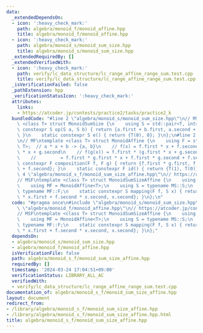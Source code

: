 ```yaml
---
data:
  _extendedDependsOn:
  - icon: ':heavy_check_mark:'
    path: algebra/monoid_f/monoid_affine.hpp
    title: algebra/monoid_f/monoid_affine.hpp
  - icon: ':heavy_check_mark:'
    path: algebra/monoid_s/monoid_sum_size.hpp
    title: algebra/monoid_s/monoid_sum_size.hpp
  _extendedRequiredBy: []
  _extendedVerifiedWith:
  - icon: ':heavy_check_mark:'
    path: verify/lc_data_structure/lc_range_affine_range_sum.test.cpp
    title: verify/lc_data_structure/lc_range_affine_range_sum.test.cpp
  _isVerificationFailed: false
  _pathExtension: hpp
  _verificationStatusIcon: ':heavy_check_mark:'
  attributes:
    links:
    - https://atcoder.jp/contests/practice2/tasks/practice2_k
  bundledCode: "#line 2 \"algebra/monoid_s/monoid_sum_size.hpp\"\n// MS\ntemplate\
    \ <class T> struct MonoidSumSize {\n    using S = std::pair<T, int>;\n    static\
    \ constexpr S op(S a, S b) { return {a.first + b.first, a.second + b.second};\
    \ }\n    static constexpr S e() { return {T(0), 0}; }\n};\n#line 2 \"algebra/monoid_f/monoid_affine.hpp\"\
    \n// MF\ntemplate <class T> struct MonoidAffine {\n    using F = std::pair<T,\
    \ T>;  // a * x + b -> {a, b}\n    // f(x) = f.first * x + f.second, g(x) = g.first\
    \ * x + g.second\n    // f(g(x)) = f.first * (g.first * x + g.second) + f.second\n\
    \    //         = f.first * g.first * x + f.first * g.second + f.second\n    static\
    \ constexpr F composition(F f, F g) { return {f.first * g.first, f.first * g.second\
    \ + f.second}; }\n    static constexpr F id() { return {T(1), T(0)}; }\n};\n#line\
    \ 4 \"algebra/monoid_s_f/monoid_sum_size_affine.hpp\"\n// https://atcoder.jp/contests/practice2/tasks/practice2_k\n\
    // MSF\ntemplate <class T> struct MonoidSumSizeAffine {\n    using MS = MonoidSumSize<T>;\n\
    \    using MF = MonoidAffine<T>;\n    using S = typename MS::S;\n    using F =\
    \ typename MF::F;\n    static constexpr S mapping(F f, S x) { return {f.first\
    \ * x.first + f.second * x.second, x.second}; }\n};\n"
  code: "#pragma once\n#include \"algebra/monoid_s/monoid_sum_size.hpp\"\n#include\
    \ \"algebra/monoid_f/monoid_affine.hpp\"\n// https://atcoder.jp/contests/practice2/tasks/practice2_k\n\
    // MSF\ntemplate <class T> struct MonoidSumSizeAffine {\n    using MS = MonoidSumSize<T>;\n\
    \    using MF = MonoidAffine<T>;\n    using S = typename MS::S;\n    using F =\
    \ typename MF::F;\n    static constexpr S mapping(F f, S x) { return {f.first\
    \ * x.first + f.second * x.second, x.second}; }\n};"
  dependsOn:
  - algebra/monoid_s/monoid_sum_size.hpp
  - algebra/monoid_f/monoid_affine.hpp
  isVerificationFile: false
  path: algebra/monoid_s_f/monoid_sum_size_affine.hpp
  requiredBy: []
  timestamp: '2024-03-24 17:04:51+09:00'
  verificationStatus: LIBRARY_ALL_AC
  verifiedWith:
  - verify/lc_data_structure/lc_range_affine_range_sum.test.cpp
documentation_of: algebra/monoid_s_f/monoid_sum_size_affine.hpp
layout: document
redirect_from:
- /library/algebra/monoid_s_f/monoid_sum_size_affine.hpp
- /library/algebra/monoid_s_f/monoid_sum_size_affine.hpp.html
title: algebra/monoid_s_f/monoid_sum_size_affine.hpp
---
```

